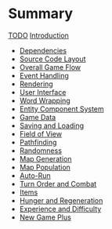 # Summary

[TODO](todo.md)
[Introduction](introduction.md)

- [Dependencies](dependencies.md)
- [Source Code Layout](source-code-layout.md)
- [Overall Game Flow](overall-game-flow.md)
- [Event Handling](event-handling.md)
- [Rendering](rendering.md)
- [User Interface](user-interface.md)
- [Word Wrapping](word-wrapping.md)
- [Entity Component System](entity-component-system.md)
- [Game Data](game-data.md)
- [Saving and Loading](saving-and-loading.md)
- [Field of View](field-of-view.md)
- [Pathfinding](pathfinding.md)
- [Randomness](randomness.md)
- [Map Generation](map-generation.md)
- [Map Population](map-population.md)
- [Auto-Run](auto-run.md)
- [Turn Order and Combat]()
- [Items]()
- [Hunger and Regeneration]()
- [Experience and Difficulty]()
- [New Game Plus]()

